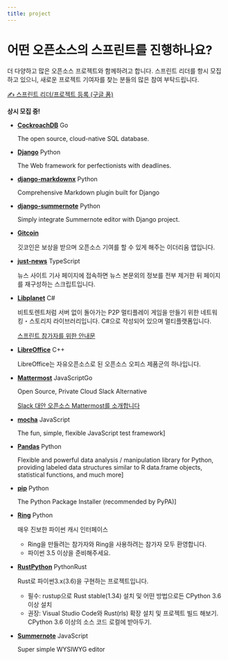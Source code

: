 ```yaml
---
title: project
---
```


# 어떤 오픈소스의 스프린트를 진행하나요?

더 다양하고 많은 오픈소스 프로젝트와 함께하려고 합니다. 스프린트 리더를 항시 모집하고 있으니, 
새로운 프로젝트 기여자를 찾는 분들의 많은 참여 부탁드립니다.

[✍️ 스프린트 리더/프로젝트 등록 (구글 폼)](https://goo.gl/forms/z8zouInWfCt9Qd6X2)

**상시 모집 중!**

* **[CockroachDB](https://www.cockroachlabs.com/)**
  <span>Go</span>

  The open source, cloud-native SQL database.

* **[Django](https://www.djangoproject.com/)**
  <span>Python</span>

  The Web framework for perfectionists with deadlines.

* **[django-markdownx](https://github.com/neutronX/django-markdownx)**
  <span>Python</span>

  Comprehensive Markdown plugin built for Django
  
* **[django-summernote](https://github.com/summernote/django-summernote)**
  <span>Python</span>

  Simply integrate Summernote editor with Django project.

* **[Gitcoin](https://gitcoin.co/)**

  깃코인은 보상을 받으며 오픈소스 기여를 할 수 있게 해주는 이더리움 앱입니다.

* **[just-news](https://github.com/disjukr/just-news)**
  <span>TypeScript</span>

  뉴스 사이트 기사 페이지에 접속하면 뉴스 본문외의 정보를 전부 제거한 뒤 페이지를 재구성하는 스크립트입니다. 

* **[Libplanet](https://libplanet.io/)**
  <span>C#</span>

  비트토렌트처럼 서버 없이 돌아가는 P2P 멀티플레이 게임을 만들기 위한 네트워킹・스토리지 라이브러리입니다. C#으로 작성되어 있으며 멀티플랫폼입니다.

  [스프린트 참가자를 위한 안내문](https://snack.planetarium.dev/kor/2019/05/sprintseoul/)

* **[LibreOffice](https://www.libreoffice.org/)**
  <span>C++</span>

  LibreOffice는 자유오픈소스로 된 오픈소스 오피스 제품군의 하나입니다.

* **[Mattermost](https://mattermost.com/)**
  <span>JavaScript</span><span>Go</span>

  Open Source, Private Cloud Slack Alternative

  [Slack 대안 오픈소스 Mattermost를 소개합니다](https://blog.cometkim.kr/posts/mattermost-contribution/introduction-to-mattermost/)

* **[mocha](https://mochajs.org)**
  <span>JavaScript</span>

  The fun, simple, flexible JavaScript test framework]

* **[Pandas](https://pandas.pydata.org)**
  <span>Python</span>

  Flexible and powerful data analysis / manipulation library for Python, providing labeled data structures similar to R data.frame objects, statistical functions, and much more]

* **[pip](https://pip.pypa.io/)**
  <span>Python</span>

  The Python Package Installer (recommended by PyPA)]  

* **[Ring](https://github.com/youknowone/ring)**
  <span>Python</span>

  매우 진보한 파이썬 캐시 인터페이스

  - Ring을 만들려는 참가자와 Ring을 사용하려는 참가자 모두 환영합니다.
  - 파이썬 3.5 이상을 준비해주세요.     

* **[RustPython](https://github.com/RustPython/RustPython)**
  <span>Python</span><span>Rust</span>

  Rust로 파이썬3.x(3.6)을 구현하는 프로젝트입니다.

  - 필수: rustup으로 Rust stable(1.34) 설치 및 어떤 방법으로든 CPython 3.6 이상 설치
  - 권장: Visual Studio Code와 Rust(rls) 확장 설치 및 프로젝트 빌드 해보기. CPython 3.6 이상의 소스 코드 로컬에 받아두기.
  
* **[Summernote](https://summernote.org)**
  <span>JavaScript</span>

  Super simple WYSIWYG editor
